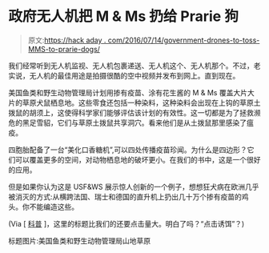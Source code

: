 # 政府无人机把 M & Ms 扔给 Prarie 狗

> 原文:[https://hack aday . com/2016/07/14/government-drones-to-toss-MMS-to-prarie-dogs/](https://hackaday.com/2016/07/14/government-drones-to-toss-mms-to-prarie-dogs/)

我们经常听到无人机监视、无人机包裹递送、无人机这个、无人机那个。不过，老实说，无人机的最佳用途是拍摄很酷的空中视频并发布到网上。直到现在。

美国鱼类和野生动物管理局计划用掺有疫苗、涂有花生酱的 M & Ms 覆盖大片大片的草原犬鼠栖息地。这些零食还包括一种染料，这种染料会出现在上钩的草原土拨鼠的胡须上，这使得科学家们能够评估该计划的有效性。这一切都是为了拯救濒危的黑足雪貂，它们与草原土拨鼠共享洞穴。看来他们是从土拨鼠那里感染了瘟疫。

四胞胎配备了一台“美化口香糖机”,可以四处传播疫苗珍闻。为什么是四边形？它们可以覆盖更多的空间，对动物栖息地的破坏更小。在我们的书中，这是一个很好的应用。

但是如果你认为这是 USF&WS 展示惊人创新的一个例子，想想狂犬病在欧洲几乎被消灭的方式:从横跨法国、瑞士和德国的直升机上扔出几十万个掺有疫苗的鸡头。你不能编造这些。

(Via [ [科普](http://www.popsci.com/government-drones-will-shoot-vaccinated-mms-at-prairie-dogs-to-save-ferrets) ]，这里的标题比我们的还要点击量大。明白了吗？“点击诱饵”？)

标题图片:美国鱼类和野生动物管理局山地草原